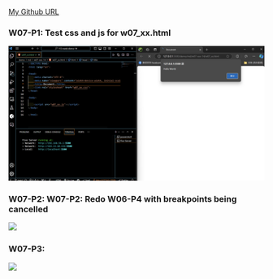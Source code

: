[My Github URL](https://github.com/zero2005x/113-sweb-demo-14)

### W07-P1: Test css and js for w07_xx.html

![](./images/w07_p1.png)


### W07-P2: W07-P2: Redo W06-P4 with breakpoints being cancelled


![](w07-p2.png)


### W07-P3:

![](./w07-p3.png)
